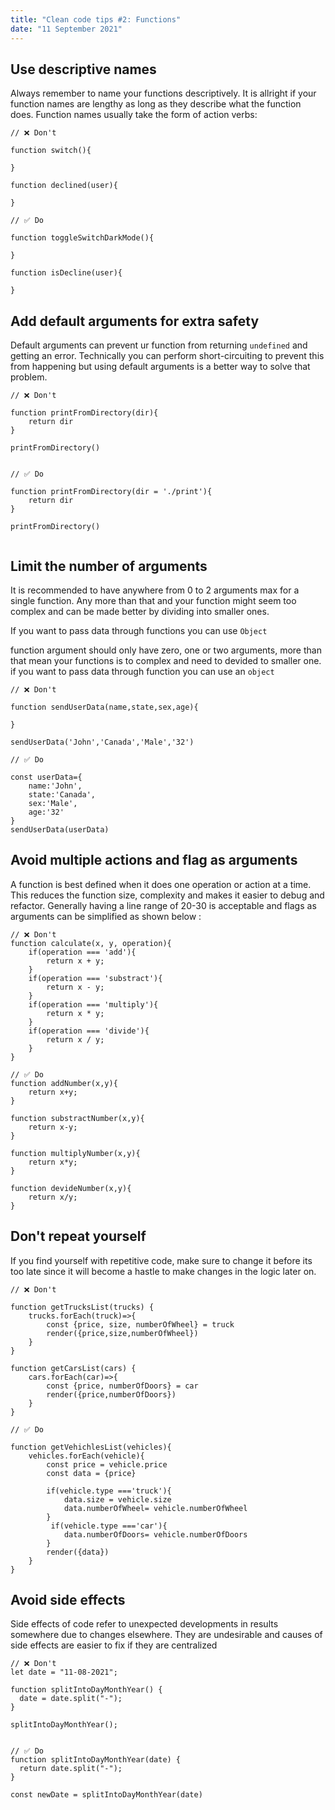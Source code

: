 ```yaml
---
title: "Clean code tips #2: Functions"
date: "11 September 2021"
---
```


## Use descriptive names

Always remember to name your functions descriptively. It is allright if your function names are lengthy as long as they describe what the function does. Function names usually take the form of action verbs: 


```
// ❌ Don't 

function switch(){

}

function declined(user){

}

// ✅ Do

function toggleSwitchDarkMode(){

}

function isDecline(user){

}

```

## Add default arguments for extra safety

Default arguments can prevent ur function from returning `undefined` and getting an error. Technically you can perform short-circuiting to prevent this from happening but using default arguments is a better way to solve that problem.

```
// ❌ Don't

function printFromDirectory(dir){
    return dir 
}

printFromDirectory()


// ✅ Do

function printFromDirectory(dir = './print'){
    return dir 
}

printFromDirectory()


```

## Limit the number of arguments 

It is recommended to have anywhere from 0 to 2 arguments max for a single function. Any more than that and your function might seem too complex and can be made better by dividing into smaller ones.

If you want to pass data through functions you can use `Object`

function argument should only have zero, one or two arguments, more than that mean your functions is to complex and need to devided to smaller one.
if you want to pass data through function you can use an `object`

```
// ❌ Don't 

function sendUserData(name,state,sex,age){

}

sendUserData('John','Canada','Male','32')

// ✅ Do

const userData={
    name:'John',
    state:'Canada',
    sex:'Male',
    age:'32'
}
sendUserData(userData)

```

## Avoid multiple actions and flag as arguments

A function is best defined when it does one operation or action at a time. This reduces the function size, complexity and makes it easier to debug and refactor. Generally having a line range of 20-30 is acceptable and flags as arguments can be simplified as shown below :


```
// ❌ Don't 
function calculate(x, y, operation){
    if(operation === 'add'){
        return x + y;
    }
    if(operation === 'substract'){
        return x - y;
    }
    if(operation === 'multiply'){
        return x * y;
    }
    if(operation === 'divide'){
        return x / y;
    }
}

// ✅ Do
function addNumber(x,y){
    return x+y;
}

function substractNumber(x,y){
    return x-y;
}

function multiplyNumber(x,y){
    return x*y;
}

function devideNumber(x,y){
    return x/y;
}

```

## Don't repeat yourself 

If you find yourself with repetitive code, make sure to change it before its too late since it will become a hastle to make changes in the logic later on.

```
// ❌ Don't 

function getTrucksList(trucks) {
    trucks.forEach(truck)=>{
        const {price, size, numberOfWheel} = truck
        render({price,size,numberOfWheel})
    }
}

function getCarsList(cars) {
    cars.forEach(car)=>{
        const {price, numberOfDoors} = car
        render({price,numberOfDoors})
    }
}

// ✅ Do

function getVehichlesList(vehicles){
    vehicles.forEach(vehicle){
        const price = vehicle.price
        const data = {price}

        if(vehicle.type ==='truck'){
            data.size = vehicle.size
            data.numberOfWheel= vehicle.numberOfWheel
        }
         if(vehicle.type ==='car'){
            data.numberOfDoors= vehicle.numberOfDoors
        }
        render({data})
    }
}

```

## Avoid side effects 

Side effects of code refer to unexpected developments in results somewhere due to changes elsewhere. They are undesirable and causes of side effects are easier to fix if they are centralized

```
// ❌ Don't 
let date = "11-08-2021";

function splitIntoDayMonthYear() {
  date = date.split("-");
}

splitIntoDayMonthYear();


// ✅ Do
function splitIntoDayMonthYear(date) {
  return date.split("-");
}

const newDate = splitIntoDayMonthYear(date)

```